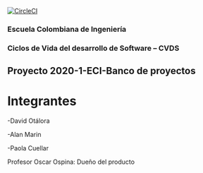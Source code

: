 [![CircleCI](https://circleci.com/gh/DDRBernal/2020-1-PROYCVDS-DavidOtalora-AlanMarin-PaolaCuellar.svg)](https://app.circleci.com/github/DDRBernal/2020-1-PROYCVDS-DavidOtalora-AlanMarin-PaolaCuellar/pipelines)

### Escuela Colombiana de Ingeniería
### Ciclos de Vida del desarrollo de Software – CVDS

## Proyecto 2020-1-ECI-Banco de proyectos

# Integrantes

-David Otálora

-Alan Marin

-Paola Cuellar

Profesor Oscar Ospina: Dueño del producto
